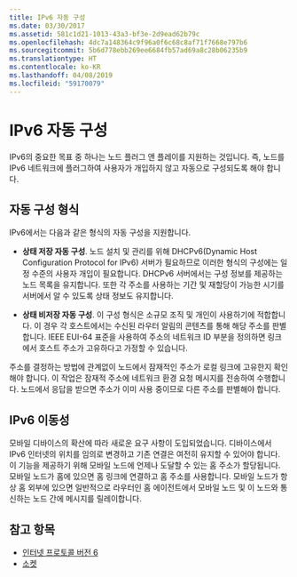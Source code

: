 ```yaml
---
title: IPv6 자동 구성
ms.date: 03/30/2017
ms.assetid: 581c1d21-1013-43a3-bf3e-2d9ead62b79c
ms.openlocfilehash: 4dc7a148364c9f96a0f6c68c8af71f7668e797b6
ms.sourcegitcommit: 5b6d778ebb269ee6684fb57ad69a8c28b06235b9
ms.translationtype: HT
ms.contentlocale: ko-KR
ms.lasthandoff: 04/08/2019
ms.locfileid: "59170079"
---
```

# <a name="ipv6-auto-configuration"></a>IPv6 자동 구성
IPv6의 중요한 목표 중 하나는 노드 플러그 앤 플레이를 지원하는 것입니다. 즉, 노드를 IPv6 네트워크에 플러그하여 사용자가 개입하지 않고 자동으로 구성되도록 해야 합니다.  
  
## <a name="type-of-auto-configuration"></a>자동 구성 형식  
 IPv6에서는 다음과 같은 형식의 자동 구성을 지원합니다.  
  
-   **상태 저장 자동 구성**. 노드 설치 및 관리를 위해 DHCPv6(Dynamic Host Configuration Protocol for IPv6) 서버가 필요하므로 이러한 형식의 구성에는 일정 수준의 사용자 개입이 필요합니다. DHCPv6 서버에서는 구성 정보를 제공하는 노드 목록을 유지합니다. 또한 각 주소를 사용하는 기간 및 재할당이 가능한 시기를 서버에서 알 수 있도록 상태 정보도 유지합니다.  
  
-   **상태 비저장 자동 구성**. 이 구성 형식은 소규모 조직 및 개인이 사용하기에 적합합니다. 이 경우 각 호스트에서는 수신된 라우터 알림의 콘텐츠를 통해 해당 주소를 판별합니다. IEEE EUI-64 표준을 사용하여 주소의 네트워크 ID 부분을 정의하면 링크에서 호스트 주소가 고유하다고 가정할 수 있습니다.  
  
 주소를 결정하는 방법에 관계없이 노드에서 잠재적인 주소가 로컬 링크에 고유한지 확인해야 합니다. 이 작업은 잠재적 주소에 네트워크 환경 요청 메시지를 전송하여 수행합니다. 노드에서 응답을 받으면 주소가 이미 사용 중이므로 다른 주소를 판별해야 합니다.  
  
## <a name="ipv6-mobility"></a>IPv6 이동성  
 모바일 디바이스의 확산에 따라 새로운 요구 사항이 도입되었습니다. 디바이스에서 IPv6 인터넷의 위치를 임의로 변경하고 기존 연결은 여전히 유지할 수 있어야 합니다. 이 기능을 제공하기 위해 모바일 노드에 언제나 도달할 수 있는 홈 주소가 할당됩니다. 모바일 노드가 홈에 있으면 홈 링크에 연결하고 홈 주소를 사용합니다. 모바일 노드가 항상 홈 외부에 있으면 일반적으로 라우터인 홈 에이전트에서 모바일 노드 및 이 노드와 통신하는 노드 간에 메시지를 릴레이합니다.  
  
## <a name="see-also"></a>참고 항목

- [인터넷 프로토콜 버전 6](../../../docs/framework/network-programming/internet-protocol-version-6.md)
- [소켓](../../../docs/framework/network-programming/sockets.md)
